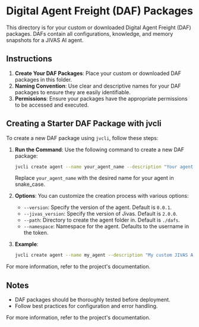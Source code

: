 # Digital Agent Freight (DAF) Packages

This directory is for your custom or downloaded Digital Agent Freight (DAF) packages. DAFs contain all configurations, knowledge, and memory snapshots for a JIVAS AI agent.

## Instructions

1. **Create Your DAF Packages**: Place your custom or downloaded DAF packages in this folder.
2. **Naming Convention**: Use clear and descriptive names for your DAF packages to ensure they are easily identifiable.
3. **Permissions**: Ensure your packages have the appropriate permissions to be accessed and executed.

## Creating a Starter DAF Package with jvcli

To create a new DAF package using `jvcli`, follow these steps:

1. **Run the Command**: Use the following command to create a new DAF package:
    ```sh
    jvcli create agent --name your_agent_name --description "Your agent description"
    ```
    Replace `your_agent_name` with the desired name for your agent in snake_case.

2. **Options**: You can customize the creation process with various options:
    - `--version`: Specify the version of the agent. Default is `0.0.1`.
    - `--jivas_version`: Specify the version of Jivas. Default is `2.0.0`.
    - `--path`: Directory to create the agent folder in. Default is `./dafs`.
    - `--namespace`: Namespace for the agent. Defaults to the username in the token.

3. **Example**:
    ```sh
    jvcli create agent --name my_agent --description "My custom JIVAS AI agent"
    ```

For more information, refer to the project's documentation.

## Notes

- DAF packages should be thoroughly tested before deployment.
- Follow best practices for configuration and error handling.

For more information, refer to the project's documentation.
